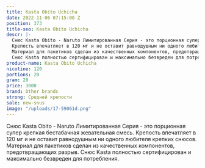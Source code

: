 ```yaml
---
title: Kasta Obito Uchicha
date: 2022-11-06 07:15:00 Z
position: 373
title-seo: Kasta Obito Uchicha
descr: |-
  Снюс Kasta Obito - Naruto Лимитированная Серия - это порционная супер крепкая бестабачная жевательная смесь.
  Крепость впечатляет в 120 мг и не оставит равнодушным ни одного любителя крепких снюсов.
  Материал для пакетиков сделан из качественных компонентов, предотвращающих разрыв.
  Снюс Kasta полностью сертифицирован и максимально безвреден для потребления.
product-name: Kasta Obito Uchicha
nicotine: 120
portions: 20
gram: 20
price: 3000
brand: Other brands
strong: Средней крепости
sale: new-snus
image: "/uploads/17-59061d.png"
---
```


Снюс Kasta Obito - Naruto Лимитированная Серия - это порционная супер крепкая бестабачная жевательная смесь.
Крепость впечатляет в 120 мг и не оставит равнодушным ни одного любителя крепких снюсов.
Материал для пакетиков сделан из качественных компонентов, предотвращающих разрыв.
Снюс Kasta полностью сертифицирован и максимально безвреден для потребления.